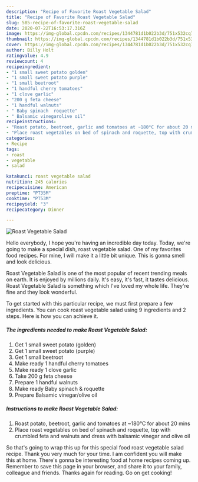 ```yaml
---
description: "Recipe of Favorite Roast Vegetable Salad"
title: "Recipe of Favorite Roast Vegetable Salad"
slug: 585-recipe-of-favorite-roast-vegetable-salad
date: 2020-07-22T16:53:17.316Z
image: https://img-global.cpcdn.com/recipes/1344781d1b022b3d/751x532cq70/roast-vegetable-salad-recipe-main-photo.jpg
thumbnail: https://img-global.cpcdn.com/recipes/1344781d1b022b3d/751x532cq70/roast-vegetable-salad-recipe-main-photo.jpg
cover: https://img-global.cpcdn.com/recipes/1344781d1b022b3d/751x532cq70/roast-vegetable-salad-recipe-main-photo.jpg
author: Billy Holt
ratingvalue: 4.9
reviewcount: 4
recipeingredient:
- "1 small sweet potato golden"
- "1 small sweet potato purple"
- "1 small beetroot"
- "1 handful cherry tomatoes"
- "1 clove garlic"
- "200 g feta cheese"
- "1 handful walnuts"
- " Baby spinach  roquette"
- " Balsamic vinegarolive oil"
recipeinstructions:
- "Roast potato, beetroot, garlic and tomatoes at ~180°C for about 20 mins"
- "Place roast vegetables on bed of spinach and roquette, top with crumbled feta and walnuts and dress with balsamic vinegar and olive oil"
categories:
- Recipe
tags:
- roast
- vegetable
- salad

katakunci: roast vegetable salad 
nutrition: 245 calories
recipecuisine: American
preptime: "PT35M"
cooktime: "PT53M"
recipeyield: "3"
recipecategory: Dinner

---
```



![Roast Vegetable Salad](https://img-global.cpcdn.com/recipes/1344781d1b022b3d/751x532cq70/roast-vegetable-salad-recipe-main-photo.jpg)

Hello everybody, I hope you're having an incredible day today. Today, we're going to make a special dish, roast vegetable salad. One of my favorites food recipes. For mine, I will make it a little bit unique. This is gonna smell and look delicious.

Roast Vegetable Salad is one of the most popular of recent trending meals on earth. It is enjoyed by millions daily. It's easy, it's fast, it tastes delicious. Roast Vegetable Salad is something which I've loved my whole life. They're fine and they look wonderful.




To get started with this particular recipe, we must first prepare a few ingredients. You can cook roast vegetable salad using 9 ingredients and 2 steps. Here is how you can achieve it.

<!--inarticleads1-->

##### The ingredients needed to make Roast Vegetable Salad:

1. Get 1 small sweet potato (golden)
1. Get 1 small sweet potato (purple)
1. Get 1 small beetroot
1. Make ready 1 handful cherry tomatoes
1. Make ready 1 clove garlic
1. Take 200 g feta cheese
1. Prepare 1 handful walnuts
1. Make ready  Baby spinach &amp; roquette
1. Prepare  Balsamic vinegar/olive oil




<!--inarticleads2-->

##### Instructions to make Roast Vegetable Salad:

1. Roast potato, beetroot, garlic and tomatoes at ~180°C for about 20 mins
1. Place roast vegetables on bed of spinach and roquette, top with crumbled feta and walnuts and dress with balsamic vinegar and olive oil




So that's going to wrap this up for this special food roast vegetable salad recipe. Thank you very much for your time. I am confident you will make this at home. There's gonna be interesting food at home recipes coming up. Remember to save this page in your browser, and share it to your family, colleague and friends. Thanks again for reading. Go on get cooking!
